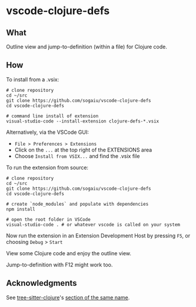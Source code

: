 # vscode-clojure-defs

## What

Outline view and jump-to-definition (within a file) for Clojure code.

## How

To install from a .vsix:

```
# clone repository
cd ~/src
git clone https://github.com/sogaiu/vscode-clojure-defs
cd vscode-clojure-defs

# command line install of extension
visual-studio-code --install-extension clojure-defs-*.vsix
```

Alternatively, via the VSCode GUI:

* `File > Preferences > Extensions`
* Click on the `...` at the top right of the EXTENSIONS area
* Choose `Install from VSIX...` and find the .vsix file

To run the extension from source:

```
# clone repository
cd ~/src
git clone https://github.com/sogaiu/vscode-clojure-defs
cd vscode-clojure-defs

# create `node_modules` and populate with dependencies
npm install

# open the root folder in VSCode
visual-studio-code . # or whatever vscode is called on your system
```

Now run the extension in an Extension Development Host by pressing `F5`, or choosing `Debug` > `Start`

View some Clojure code and enjoy the outline view.

Jump-to-definition with F12 might work too.

## Acknowledgments

See [tree-sitter-clojure](https://github.com/sogaiu/tree-sitter-clojure)'s [section of the same name](https://github.com/sogaiu/tree-sitter-clojure#acknowledgments).
